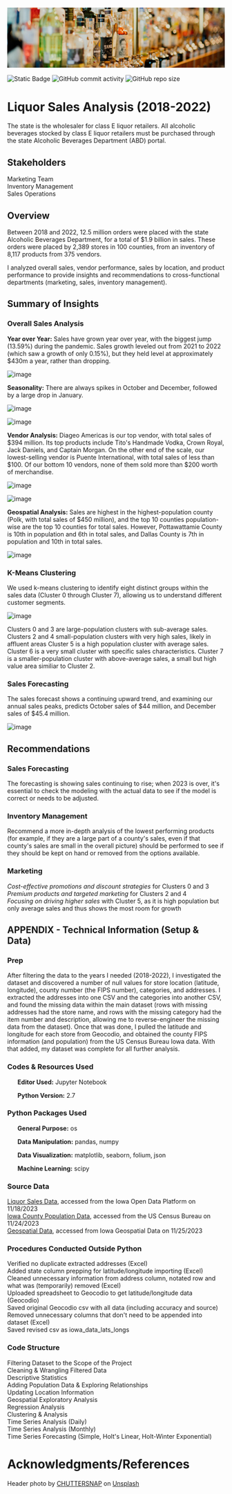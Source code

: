 ![Header](./assets/liquor_header.png)

![Static Badge](https://img.shields.io/badge/rows_of_data_analyzed-12%2C523%2C335-red?color=D93F07)
![GitHub commit activity](https://img.shields.io/github/commit-activity/t/dee-wright/liquor-sales-analysis?color=D97D0D)
![GitHub repo size](https://img.shields.io/github/repo-size/dee-wright/liquor-sales-analysis?color=D96B0B)


# Liquor Sales Analysis (2018-2022)
The state is the wholesaler for class E liquor retailers. All alcoholic beverages stocked by class E liquor retailers must be purchased through the state Alcoholic Beverages Department (ABD) portal.

## Stakeholders
Marketing Team     
Inventory Management   
Sales Operations   

## Overview
Between 2018 and 2022, 12.5 million orders were placed with the state Alcoholic Beverages Department, for a total of $1.9 billion in sales. These orders were placed by 2,389 stores in 100 counties, from an inventory of 8,117 products from 375 vendors. 

I analyzed overall sales, vendor performance, sales by location, and product performance to provide insights and recommendations to cross-functional departments (marketing, sales, inventory management).

## Summary of Insights
### Overall Sales Analysis
**Year over Year:** Sales have grown year over year, with the biggest jump (13.59%) during the pandemic. Sales growth leveled out from 2021 to 2022 (which saw a growth of only 0.15%), but they held level at approximately $430m a year, rather than dropping.    

![image](https://github.com/user-attachments/assets/759f672b-01f1-4388-a85b-49f76265f649)

**Seasonality:** There are always spikes in October and December, followed by a large drop in January.   

![image](https://github.com/user-attachments/assets/6c59db55-adae-47ee-938a-c3e53398e077)   

![image](https://github.com/user-attachments/assets/b9f47ea7-8bb0-47ea-b118-b51a445d942d)

**Vendor Analysis:** Diageo Americas is our top vendor, with total sales of $394 million. Its top products include Tito's Handmade Vodka, Crown Royal, Jack Daniels, and Captain Morgan. On the other end of the scale, our lowest-selling vendor is Puente International, with total sales of less than $100. Of our bottom 10 vendors, none of them sold more than $200 worth of merchandise.       

![image](https://github.com/user-attachments/assets/ac51dfde-da02-4393-be4c-116b7699daf8)   

![image](https://github.com/user-attachments/assets/68ebab3e-2f41-425d-b4d7-cc6e471b54fc)

**Geospatial Analysis:** Sales are highest in the highest-population county (Polk, with total sales of $450 million), and the top 10 counties population-wise are the top 10 counties for total sales. However, Pottawattamie County is 10th in population and 6th in total sales, and Dallas County is 7th in population and 10th in total sales.

![image](https://github.com/user-attachments/assets/cb3a1a09-3b44-4a9f-b46f-98e7385ce06d)

### K-Means Clustering
We used k-means clustering to identify eight distinct groups within the sales data (Cluster 0 through Cluster 7), allowing us to understand different customer segments. 

![image](https://github.com/user-attachments/assets/fd73bd0f-0f79-4f6a-a3b4-bc73a530fc0b)

Clusters 0 and 3 are large-population clusters with sub-average sales.   
Clusters 2 and 4 small-population clusters with very high sales, likely in affluent areas
Cluster 5 is a high population cluster with average sales. 
Cluster 6 is a very small cluster with specific sales characteristics. 
Cluster 7 is a smaller-population cluster with above-average sales, a small but high value area similiar to Cluster 2. 

### Sales Forecasting
The sales forecast shows a continuing upward trend, and examining our annual sales peaks, predicts October sales of $44 million, and December sales of $45.4 million.   

![image](https://github.com/user-attachments/assets/ab604652-6b4d-420c-ab79-fe682e66b209)

## Recommendations
### Sales Forecasting
The forecasting is showing sales continuing to rise; when 2023 is over, it's essential to check the modeling with the actual data to see if the model is correct or needs to be adjusted. 

### Inventory Management
Recommend a more in-depth analysis of the lowest performing products (for example, if they are a large part of a county's sales, even if that county's sales are small in the overall picture) should be performed to see if they should be kept on hand or removed from the options available. 

### Marketing  
*Cost-effective promotions and discount strategies* for Clusters 0 and 3   
*Premium products and targeted marketing* for Clusters 2 and 4   
*Focusing on driving higher sales* with Cluster 5, as it is high population but only average sales and thus shows the most room for growth

## APPENDIX - Technical Information (Setup & Data)
### Prep
After filtering the data to the years I needed (2018-2022), I investigated the dataset and discovered a number of null values for store location (latitude, longitude), county number (the FIPS number), categories, and addresses. I extracted the addresses into one CSV and the categories into another CSV, and found the missing data within the main dataset (rows with missing addresses had the store name, and rows with the missing category had the item number and description, allowing me to reverse-engineer the missing data from the dataset). Once that was done, I pulled the latitude and longitude for each store from Geocodio, and obtained the county FIPS information (and population) from the US Census Bureau Iowa data. With that added, my dataset was complete for all further analysis. 

### Codes & Resources Used
<ul><b>Editor Used:</b> Jupyter Notebook</ul>
<ul><b>Python Version:</b> 2.7 </ul>

### Python Packages Used
<ul><b>General Purpose:</b> os</ul>
<ul><b>Data Manipulation:</b> pandas, numpy</ul>
<ul><b>Data Visualization:</b> matplotlib, seaborn, folium, json</ul>
<ul><b>Machine Learning:</b> scipy</ul>

### Source Data
[Liquor Sales Data](https://data.iowa.gov/Sales-Distribution/Iowa-Liquor-Sales/m3tr-qhgy), accessed from the Iowa Open Data Platform on 11/18/2023   
[Iowa County Population Data](https://www.census.gov/data/datasets/time-series/demo/popest/2020s-counties-total.html), accessed from the US Census Bureau on 11/24/2023   
[Geospatial Data](https://geodata.iowa.gov/datasets/8a1c2d500d8847d79aa47d45d44eb133_0/explore), accessed from Iowa Geospatial Data on 11/25/2023

### Procedures Conducted Outside Python   
Verified no duplicate extracted addresses (Excel)   
Added state column prepping for latitude/longitude importing (Excel)   
Cleaned unnecessary information from address column, notated row and what was (temporarily) removed (Excel)   
Uploaded spreadsheet to Geocodio to get latitude/longitude data (Geocodio)   
Saved original Geocodio csv with all data (including accuracy and source)   
Removed unnecessary columns that don't need to be appended into dataset (Excel)   
Saved revised csv as iowa_data_lats_longs 

### Code Structure
Filtering Dataset to the Scope of the Project   
Cleaning & Wrangling Filtered Data   
Descriptive Statistics   
Adding Population Data & Exploring Relationships   
Updating Location Information   
Geospatial Exploratory Analysis    
Regression Analysis    
Clustering & Analysis   
Time Series Analysis (Daily)   
Time Series Analysis (Monthly)   
Time Series Forecasting (Simple, Holt's Linear, Holt-Winter Exponential)

# Acknowledgments/References
Header photo by [CHUTTERSNAP](https://unsplash.com/@chuttersnap?utm_content=creditCopyText&utm_medium=referral&utm_source=unsplash) on [Unsplash](https://unsplash.com/photos/close-up-photo-of-liquor-bottles-in-rack-9UD0JHnWyVE?utm_content=creditCopyText&utm_medium=referral&utm_source=unsplash)
